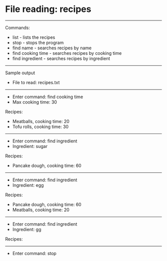 # File reading: recipes
--- 
Commands:
- list - lists the recipes
- stop - stops the program
- find name - searches recipes by name
- find cooking time - searches recipes by cooking time
- find ingredient - searches recipes by ingredient
---
Sample output
- File to read: recipes.txt
---
- Enter command: find cooking time
- Max cooking time: 30

Recipes:
- Meatballs, cooking time: 20
- Tofu rolls, cooking time: 30
---
- Enter command: find ingredient
- Ingredient: sugar

Recipes:
- Pancake dough, cooking time: 60
---
- Enter command: find ingredient
- Ingredient: egg

Recipes:
- Pancake dough, cooking time: 60
- Meatballs, cooking time: 20
---
- Enter command: find ingredient
- Ingredient: gg

Recipes:

---
- Enter command:  stop

